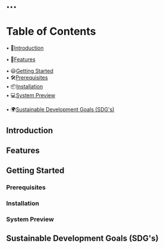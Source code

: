 # ...

# Table of Contents
  • 📕[Introduction](#introduction) 
  
  • 🌟[Features](#features)
  
  • 😃[Getting Started](#getting-started)  
    • 🛠[Prerequisites](#prerequisites)  
    • 📦[Installation](#installation)  
    • 💻[System Preview](#system-preview)  

  • 🌍[Sustainable Development Goals (SDG's)](#sustainable-development-goal-(SDG's))

## Introduction

## Features

## Getting Started
### Prerequisites
### Installation
### System Preview

## Sustainable Development Goals (SDG's)
